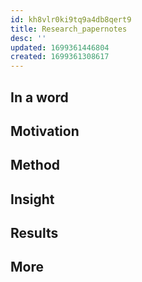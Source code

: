 ```yaml
---
id: kh8vlr0ki9tq9a4db8qert9
title: Research_papernotes
desc: ''
updated: 1699361446804
created: 1699361308617
---
```


## In a word



## Motivation




## Method





## Insight





## Results





## More